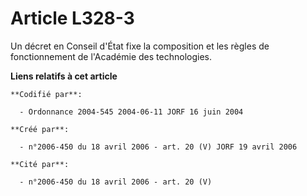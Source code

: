 # Article L328-3

Un décret en Conseil d'État fixe la composition et les règles de fonctionnement de l'Académie des technologies.

**Liens relatifs à cet article**

	**Codifié par**:

	  - Ordonnance 2004-545 2004-06-11 JORF 16 juin 2004

	**Créé par**:

	  - n°2006-450 du 18 avril 2006 - art. 20 (V) JORF 19 avril 2006

	**Cité par**:

	  - n°2006-450 du 18 avril 2006 - art. 20 (V)
